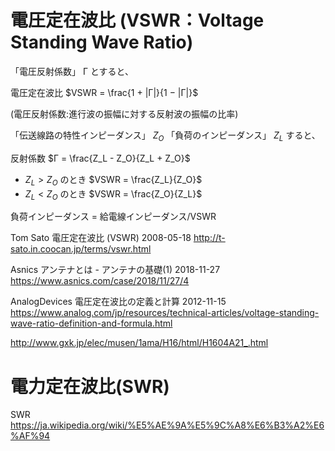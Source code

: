 # 電圧定在波比 (VSWR：Voltage Standing Wave Ratio)

「電圧反射係数」 Γ とすると、

電圧定在波比 $VSWR = \frac{1 + |Γ|}{1 − |Γ|}$

(電圧反射係数:進行波の振幅に対する反射波の振幅の比率)

「伝送線路の特性インピーダンス」 $Z_O$
「負荷のインピーダンス」 $Z_L$ すると、

反射係数 $Γ = \frac{Z_L - Z_O}{Z_L + Z_O}$

- $Z_L > Z_O$ のとき $VSWR = \frac{Z_L}{Z_O}$
- $Z_L < Z_O$ のとき $VSWR = \frac{Z_O}{Z_L}$ 

負荷インピーダンス = 給電線インピーダンス/VSWR

Tom Sato
電圧定在波比 (VSWR) 2008-05-18
http://t-sato.in.coocan.jp/terms/vswr.html

Asnics
アンテナとは - アンテナの基礎(1) 2018-11-27
https://www.asnics.com/case/2018/11/27/4

AnalogDevices
電圧定在波比の定義と計算 2012-11-15 
https://www.analog.com/jp/resources/technical-articles/voltage-standing-wave-ratio-definition-and-formula.html

http://www.gxk.jp/elec/musen/1ama/H16/html/H1604A21_.html

# 電力定在波比(SWR)
SWR
https://ja.wikipedia.org/wiki/%E5%AE%9A%E5%9C%A8%E6%B3%A2%E6%AF%94

